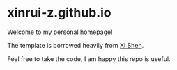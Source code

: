 # xinrui-z.github.io
Welcome to my personal homepage!

The template is borrowed heavily from [Xi Shen](https://github.com/XiSHEN0220/xishen0220.github.io).


Feel free to take the code, I am happy this repo is useful.
